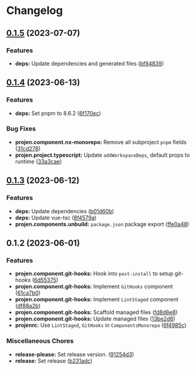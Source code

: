 # Changelog

## [0.1.5](https://github.com/ArroyoDev-LLC/components/compare/@arroyodev-llc/projen.component.git-hooks-v0.1.4...@arroyodev-llc/projen.component.git-hooks-v0.1.5) (2023-07-07)


### Features

* **deps:** Update dependencies and generated files ([bf84839](https://github.com/ArroyoDev-LLC/components/commit/bf84839a3b8ee79342001ccd16936cf13b307bdc))

## [0.1.4](https://github.com/ArroyoDev-LLC/components/compare/@arroyodev-llc/projen.component.git-hooks-v0.1.3...@arroyodev-llc/projen.component.git-hooks-v0.1.4) (2023-06-13)


### Features

* **deps:** Set pnpm to 8.6.2 ([6f170ec](https://github.com/ArroyoDev-LLC/components/commit/6f170ec6974d005723bd593bf86fb269b9b34fb8))


### Bug Fixes

* **projen.component.nx-monorepo:** Remove all subproject `pnpm` fields ([31cd278](https://github.com/ArroyoDev-LLC/components/commit/31cd278b8e3969f7a80a1ab29dd43683a56f0425))
* **projen.project.typescript:** Update `addWorkspaceDeps`, default props to runtime ([33a3cae](https://github.com/ArroyoDev-LLC/components/commit/33a3caea11ba09eb9b70eb7c684edeed12783581))

## [0.1.3](https://github.com/ArroyoDev-LLC/components/compare/@arroyodev-llc/projen.component.git-hooks-v0.1.2...@arroyodev-llc/projen.component.git-hooks-v0.1.3) (2023-06-12)


### Features

* **deps:** Update dependencies ([b01d60b](https://github.com/ArroyoDev-LLC/components/commit/b01d60bbc0bbe8e70b3fa28e3064d5bddf885dc3))
* **deps:** Update vue-tsc ([8f4579a](https://github.com/ArroyoDev-LLC/components/commit/8f4579a17c29e9479a2e4702a4020ac032802a31))
* **projen.components.unbuild:** `package.json` package export ([ffe0a48](https://github.com/ArroyoDev-LLC/components/commit/ffe0a483f32585d1cb552c7c5d26f1a121e5c30d))

## 0.1.2 (2023-06-01)


### Features

* **projen.component.git-hooks:** Hook into `post-install` to setup git-hooks ([6d55375](https://github.com/ArroyoDev-LLC/components/commit/6d55375d8e0d206106822a5ae4348c65ad8bdc43))
* **projen.component.git-hooks:** Implement `GitHooks` component ([61ca7b0](https://github.com/ArroyoDev-LLC/components/commit/61ca7b0ca887e0b161e206ef29d171f098392474))
* **projen.component.git-hooks:** Implement `LintStaged` component ([df88a2b](https://github.com/ArroyoDev-LLC/components/commit/df88a2b861979b9b70ad177c1fc703284573133b))
* **projen.component.git-hooks:** Scaffold managed files ([fd8d8e8](https://github.com/ArroyoDev-LLC/components/commit/fd8d8e89696ebf8bc77c6b57ea39a308beced8fd))
* **projen.component.git-hooks:** Update managed files ([13be2d8](https://github.com/ArroyoDev-LLC/components/commit/13be2d8cf81b98c601d6f5238ee937dab8590014))
* **projenrc:** Use `LintStaged`, `GitHooks` in `ComponentsMonorepo` ([6f4985c](https://github.com/ArroyoDev-LLC/components/commit/6f4985c01b6ed125698182dc7fccf377f93a33a7))


### Miscellaneous Chores

* **release-please:** Set release version. ([91254d3](https://github.com/ArroyoDev-LLC/components/commit/91254d37f198bb0d7366d786fa56a3266dac77d8))
* **release:** Set release ([b231adc](https://github.com/ArroyoDev-LLC/components/commit/b231adc5f371681d5e2b52358be34fa451fd69db))
